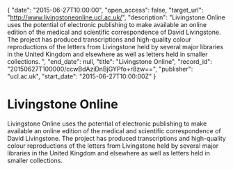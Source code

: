 {
  "date": "2015-06-27T10:00:00", 
  "open_access": false, 
  "target_url": "http://www.livingstoneonline.ucl.ac.uk/", 
  "description": "Livingstone Online uses the potential of electronic publishing to make available an online edition of the medical and scientific correspondence of David Livingstone. The project has produced transcriptions and high-quality colour reproductions of the letters from Livingstone held by several major libraries in the United Kingdom and elsewhere as well as letters held in smaller collections. ", 
  "end_date": null, 
  "title": "Livingstone Online", 
  "record_id": "20150627T100000/ccwBdAziDnBjGYPfo+r8zw==", 
  "publisher": "ucl.ac.uk", 
  "start_date": "2015-06-27T10:00:00Z"
}

# Livingstone Online

Livingstone Online uses the potential of electronic publishing to make available an online edition of the medical and scientific correspondence of David Livingstone. The project has produced transcriptions and high-quality colour reproductions of the letters from Livingstone held by several major libraries in the United Kingdom and elsewhere as well as letters held in smaller collections. 
